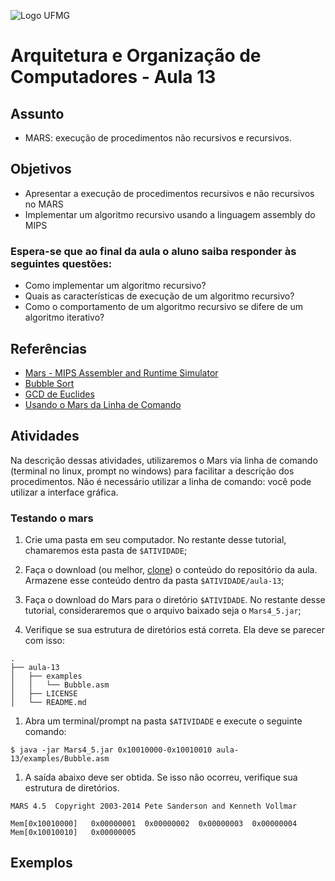 ![Logo UFMG](https://www.ufmg.br/marca/ass6.jpg)

# Arquitetura e Organização de Computadores - Aula 13

## Assunto

* MARS: execução de procedimentos não recursivos e recursivos.

## Objetivos

* Apresentar a execução de procedimentos recursivos e não recursivos no MARS
* Implementar um algoritmo recursivo usando a linguagem assembly do MIPS

### Espera-se que ao final da aula o aluno saiba responder às seguintes questões:

* Como implementar um algoritmo recursivo?
* Quais as características de execução de um algoritmo recursivo?
* Como o comportamento de um algoritmo recursivo se difere de um algoritmo iterativo?


## Referências

* [Mars - MIPS Assembler and Runtime Simulator](http://courses.missouristate.edu/KenVollmar/mars/)
* [Bubble Sort](https://en.wikipedia.org/wiki/Bubble_sort)
* [GCD de Euclides](https://en.wikipedia.org/wiki/Euclidean_algorithm)
* [Usando o Mars da Linha de Comando](https://courses.missouristate.edu/KenVollmar/mars/Help/MarsHelpCommand.html)


## Atividades

Na descrição dessas atividades, utilizaremos o Mars via linha de comando (terminal no linux, prompt no windows) para facilitar a descrição dos procedimentos. Não é necessário utilizar a linha de comando: você pode utilizar a interface gráfica.

### Testando o mars

1. Crie uma pasta em seu computador. No restante desse tutorial, chamaremos esta pasta de `$ATIVIDADE`;

1. Faça o download (ou melhor, [clone](https://help.github.com/articles/cloning-a-repository/)) o conteúdo do repositório da aula. Armazene esse conteúdo dentro da pasta `$ATIVIDADE/aula-13`;

1. Faça o download do Mars para o diretório `$ATIVIDADE`. No restante desse tutorial, consideraremos que o arquivo baixado seja o `Mars4_5.jar`;

1. Verifique se sua estrutura de diretórios está correta. Ela deve se parecer com isso:
  ```
  .
  ├── aula-13
  │   ├── examples
  │   │   └── Bubble.asm
  │   ├── LICENSE
  │   └── README.md

  ```
  
1. Abra um terminal/prompt na pasta `$ATIVIDADE` e execute o seguinte comando:
  ```
  $ java -jar Mars4_5.jar 0x10010000-0x10010010 aula-13/examples/Bubble.asm
  ```
1. A saída abaixo deve ser obtida. Se isso não ocorreu, verifique sua estrutura de diretórios.

  ```
  MARS 4.5  Copyright 2003-2014 Pete Sanderson and Kenneth Vollmar

  Mem[0x10010000]	0x00000001	0x00000002	0x00000003	0x00000004	
  Mem[0x10010010]	0x00000005
  ```

## Exemplos
